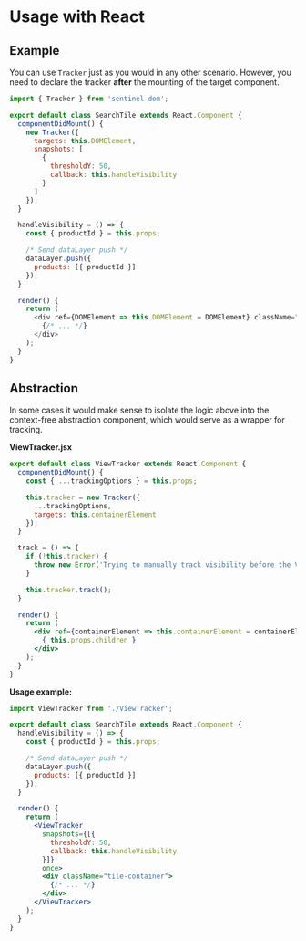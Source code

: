 # Usage with React

## Example
You can use `Tracker` just as you would in any other scenario. However, you need to declare the tracker **after** the mounting of the target component.

```js
import { Tracker } from 'sentinel-dom';

export default class SearchTile extends React.Component {
  componentDidMount() {
    new Tracker({
      targets: this.DOMElement,
      snapshots: [
        {
          thresholdY: 50,
          callback: this.handleVisibility
        }
      ]
    });
  }

  handleVisibility = () => {
    const { productId } = this.props;

    /* Send dataLayer push */
    dataLayer.push({
      products: [{ productId }]
    });
  }

  render() {
    return (
      <div ref={DOMElement => this.DOMElement = DOMElement} className="tile-container">
        {/* ... */}
      </div>
    );
  }
}
```

## Abstraction
In some cases it would make sense to isolate the logic above into the context-free abstraction component, which would serve as a wrapper for tracking.

**ViewTracker.jsx**
```jsx
export default class ViewTracker extends React.Component {
  componentDidMount() {
    const { ...trackingOptions } = this.props;

    this.tracker = new Tracker({
      ...trackingOptions,
      targets: this.containerElement
    });
  }

  track = () => {
    if (!this.tracker) {
      throw new Error('Trying to manually track visibility before the ViewTracker is initialized.');
    }

    this.tracker.track();
  }

  render() {
    return (
      <div ref={containerElement => this.containerElement = containerElement}>
        { this.props.children }
      </div>
    );
  }
}
```

**Usage example:**
```jsx
import ViewTracker from './ViewTracker';

export default class SearchTile extends React.Component {
  handleVisibility = () => {
    const { productId } = this.props;

    /* Send dataLayer push */
    dataLayer.push({
      products: [{ productId }]
    });
  }

  render() {
    return (
      <ViewTracker
        snapshots={[{
          thresholdY: 50,
          callback: this.handleVisibility
        }]}
        once>
        <div className="tile-container">
          {/* ... */}
        </div>
      </ViewTracker>
    );
  }
}
```
